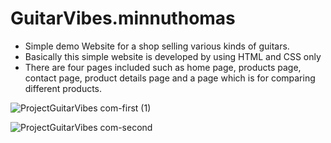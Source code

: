 # GuitarVibes.minnuthomas
* Simple demo Website for a shop selling various kinds of guitars.
* Basically this simple website is developed by using HTML and CSS only
* There are four pages included such as home page, products page, contact page, product details page and a page which is for comparing different products.




![ProjectGuitarVibes com-first (1)](https://user-images.githubusercontent.com/69053809/114912208-ba19e000-9ded-11eb-9778-6d9becccf0d6.gif)



![ProjectGuitarVibes com-second](https://user-images.githubusercontent.com/69053809/114913694-7e801580-9def-11eb-8b2c-ec1639e6504b.gif)
